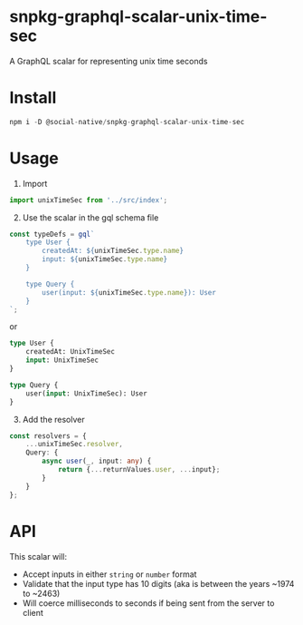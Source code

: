 # snpkg-graphql-scalar-unix-time-sec

A GraphQL scalar for representing unix time seconds

# Install

```typescript
npm i -D @social-native/snpkg-graphql-scalar-unix-time-sec
```

# Usage

1. Import

```typescript
import unixTimeSec from '../src/index';
```

2. Use the scalar in the gql schema file

```typescript
const typeDefs = gql`
    type User {
        createdAt: ${unixTimeSec.type.name}
        input: ${unixTimeSec.type.name}
    }

    type Query {
        user(input: ${unixTimeSec.type.name}): User
    }
`;
```

or

```graphql
type User {
    createdAt: UnixTimeSec
    input: UnixTimeSec
}

type Query {
    user(input: UnixTimeSec): User
}
```

3. Add the resolver

```typescript
const resolvers = {
    ...unixTimeSec.resolver,
    Query: {
        async user(_, input: any) {
            return {...returnValues.user, ...input};
        }
    }
};
```

# API

This scalar will:

-   Accept inputs in either `string` or `number` format
-   Validate that the input type has 10 digits (aka is between the years ~1974 to ~2463)
-   Will coerce milliseconds to seconds if being sent from the server to client
